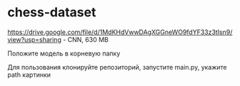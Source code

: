 # chess-dataset
https://drive.google.com/file/d/1MdKHdVwwDAgXGGneWO9fdYF33z3tIsn9/view?usp=sharing - CNN, 630 MB

Положите модель в корневую папку

Для пользования клонируйте репозиторий, запустите main.py, укажите path картинки
